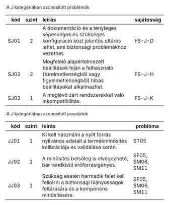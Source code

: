 :A *J* kategóriában azonosított problémák

kód |szint|leírás                                                                            | sajátosság
---:|:--:|:---------------------------------------------------------------------------------|---------------
SJ01|2|A dokumentáció és a tényleges képességek és szükséges konfiguráció közt jelentős eltérés lehet, ami biztonsági problémákhoz vezethet.|FS-J-D
SJ02|2|Megfelelő alapértelmezett beállítások híján a felhasználó (türelmetlenségből vagy figyelmetlenségből) hibás beállításokat alkalmazhat.|FS-J-H
SJ03|1|A meglévő zárt rendszerekkel való inkompatibilitás.|FS-J-K

:A *J* kategóriában azonosított javaslatok

kód |szint|leírás                                                                            | probléma
---:|:--:|:---------------------------------------------------------------------------------|---------------
JJ01|1|Ki kell használni a nyílt forrás nyilvános adatait a termékminősítés kalibrációja és validálása során.|ST05
JJ02|1|A minősítés belsőleg is elvégezhető, bár rendkívül erőforrásigényes.|SF05, SM06, SM11
JJ03|1|Szükség esetén harmadik felet kell felkérni a biztonsági hiányosságok feltárására és a komponens minősítésére.|SF05, SM06, SM11
